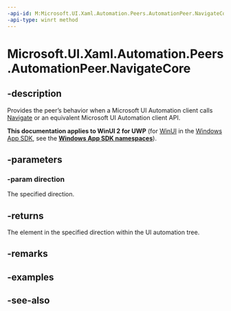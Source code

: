 ```yaml
---
-api-id: M:Microsoft.UI.Xaml.Automation.Peers.AutomationPeer.NavigateCore(Microsoft.UI.Xaml.Automation.Peers.AutomationNavigationDirection)
-api-type: winrt method
---
```


<!-- Method syntax
virtual protected object NavigateCore(Windows.UI.Xaml.Automation.Peers.AutomationNavigationDirection direction)
-->

# Microsoft.UI.Xaml.Automation.Peers.AutomationPeer.NavigateCore

## -description
Provides the peer’s behavior when a Microsoft UI Automation client calls [Navigate](automationpeer_navigate_1549962549.md) or an equivalent Microsoft UI Automation client API.

**This documentation applies to WinUI 2 for UWP** (for [WinUI](/windows/apps/winui/winui3/) in the [Windows App SDK](/windows/apps/windows-app-sdk/), see the **[Windows App SDK namespaces](/windows/windows-app-sdk/api/winrt/)**).

## -parameters
### -param direction
The specified direction.

## -returns
The element in the specified direction within the UI automation tree.

## -remarks

## -examples

## -see-also
